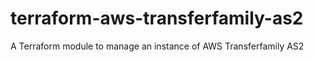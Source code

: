 # terraform-aws-transferfamily-as2
A Terraform module to manage an instance of AWS Transferfamily AS2
